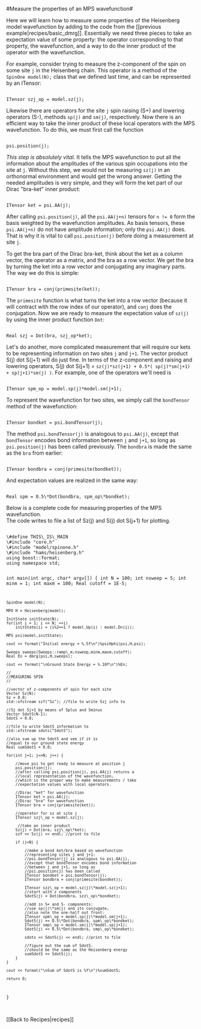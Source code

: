 #Measure the properties of an MPS wavefunction#

Here we will learn how to measure some properties of the
Heisenberg model wavefunction by adding to the code from the [[previous example|recipes/basic_dmrg]].
Essentially we need three pieces to take an expectation value of some property: the operator 
corresponding to that property, the wavefunction, and a way to do the inner
product of the operator with the wavefunction.

For example, consider trying to measure the z-component of
the spin on some site `j` in the Heisenberg chain. This operator is a method of the `SpinOne model(N);` class
that we defined last time, and can be represented by an ITensor:

<code>
ITensor szj_op = model.sz(j);
</code>

Likewise there are operators for the site `j` spin raising (S+) and lowering operators (S-),
methods `sp(j)` and `sm(j)`, respectively.
Now there is an efficient way to take the inner product of these local operators with the MPS
wavefunction. To do this, we must first call the function

<code>
psi.position(j);
</code>

_This step is absolutely vital_.  It tells the MPS wavefunction to put all the information
about the amplitudes of the various spin occupations into the site at `j`.
Without this step, we would not be measuring `sz(j)` in an orthonormal environment and would
get the wrong answer.  Getting the needed amplitudes is very simple, 
and they will form the ket part of our Dirac "bra-ket" inner product:

<code>
ITensor ket = psi.AA(j);
</code>

After calling `psi.position(j)`, all the `psi.AA(j+n)` tensors for `n != 0` form
the basis weighted by the wavefunction amplitudes.
As basis tensors, these `psi.AA(j+n)` do not have amplitude information; only the `psi.AA(j)` does. 
That is why it is vital to call `psi.position(j)` before doing a measurement at site `j`.

To get the bra part of the Dirac bra-ket, think about the ket as a column vector, the operator
as a matrix, and the bra as a row vector.  We get the bra by turning the ket into a row vector and conjugating
any imaginary parts.  The way we do this is simple:

<code>
ITensor bra = conj(primesite(ket));
</code>

The `primesite` function is what turns the ket into a row vector (because it will contract with the 
row index of our operator), and `conj` does the conjugation.
Now we are ready to measure the expectation value of `sz(j)` by using the inner product function `Dot`:

<code>
Real szj = Dot(bra, szj_op*ket);
</code> 

Let's do another, more complicated measurement that will require our kets to be representing information
on two sites `j` and `j+1`.  The vector product S(j) dot S(j+1) will do just fine.  In terms of the 
z-component and raising and lowering operators, S(j) dot S(j+1) = `sz(j)*sz(j+1) + 0.5*( sp(j)*sm(j+1) + sp(j+1)*sm(j) )`.
For example, one of the operators we'll need is

<code>
ITensor spm_op = model.sp(j)*model.sm(j+1);
</code>

To represent the wavefunction for two sites, we simply call the `bondTensor` method of the wavefunction:

<code>
ITensor bondket = psi.bondTensor(j); 
</code>

The method `psi.bondTensor(j)` is analogous to `psi.AA(j)`, except that 
`bondTensor` encodes bond information between `j` and `j+1`, so long as `psi.position(j)` has been called previously.
The `bondbra` is made the same as the `bra` from earlier:

<code>
ITensor bondbra = conj(primesite(bondket));
</code>

And expectation values are realized in the same way:

<code>
Real spm = 0.5\*Dot(bondbra, spm_op\*bondket);
</code>

Below is a complete code for measuring properties of the MPS wavefunction.  
The code writes to file a list of Sz(j) and S(j) dot S(j+1) for plotting.


<code>
\#define THIS\_IS\_MAIN
\#include "core.h"
\#include "model/spinone.h"
\#include "hams/heisenberg.h"
using boost::format;
using namespace std;

int main(int argc, char\* argv[])
{
    int N = 100;
    int nsweep = 5;
    int minm = 1;
    int maxm = 100;
    Real cutoff = 1E-5;

    SpinOne model(N);

    MPO H = Heisenberg(model);

    InitState initState(N);
    for(int i = 1; i <= N; ++i) 
        initState(i) = (i%2==1 ? model.Up(i) : model.Dn(i));

    MPS psi(model,initState);

    cout << format("Initial energy = %.5f\n")%psiHphi(psi,H,psi);

    Sweeps sweeps(Sweeps::ramp\_m,nsweep,minm,maxm,cutoff);
    Real En = dmrg(psi,H,sweeps);

    cout << format("\nGround State Energy = %.10f\n")%En;

    //
    //MEASURING SPIN
    //

    //vector of z-components of spin for each site
    Vector Sz(N);
    Sz = 0.0;
    std::ofstream szf("Sz"); //file to write Szj info to

    //Sj dot Sj+1 by means of Splus and Sminus
    Vector SdotS(N-1); 
    SdotS = 0.0;

    //file to write SdotS information to
    std::ofstream sdots("SdotS"); 

    //also sum up the SdotS and see if it is 
    //equal to our ground state energy
    Real sumSdotS = 0.0;

    for(int j=1; j<=N; j++) {

        //move psi to get ready to measure at position j
        psi.position(j);
        //after calling psi.position(j), psi.AA(j) returns a 
        //local representation of the wavefunction,
        //which is the proper way to make measurements / take 
        //expectation values with local operators.

        //Dirac "ket" for wavefunction
        ITensor ket = psi.AA(j);
        //Dirac "bra" for wavefunction
        ITensor bra = conj(primesite(ket));

        //operator for sz at site j
        ITensor szj\_op = model.sz(j);

         //take an inner product 
        Sz(j) = Dot(bra, szj\_op\*ket);
        szf << Sz(j) << endl; //print to file

        if (j<N) { 

            //make a bond ket/bra based on wavefunction 
            //representing sites j and j+1:
            //psi.bondTensor(j) is analogous to psi.AA(j), 
            //except that bondTensor encodes bond information 
            //between j and j+1, so long as 
            //psi.position(j) has been called
            ITensor bondket = psi.bondTensor(j); 
            ITensor bondbra = conj(primesite(bondket)); 

            ITensor szz\_op = model.sz(j)\*model.sz(j+1); 
            //start with z components
            SdotS(j) = Dot(bondbra, szz\_op\*bondket);

            //add in S+ and S- components:
            //use sp(j)\*sm(j) and its conjugate, 
            //also note the one-half out front:
            ITensor spm\_op = model.sp(j)\*model.sm(j+1);
            SdotS(j) += 0.5\*Dot(bondbra, spm\_op\*bondket);
            ITensor smp\_op = model.sm(j)\*model.sp(j+1);
            SdotS(j) += 0.5\*Dot(bondbra, smp\_op\*bondket);

            sdots << SdotS(j) << endl; //print to file

            //figure out the sum of SdotS.  
            //should be the same as the Heisenberg energy
            sumSdotS += SdotS(j); 
        }
    }

    cout << format("\nSum of SdotS is %f\n")%sumSdotS;

    return 0;
}


</code>

<br>
[[Back to Recipes|recipes]]

